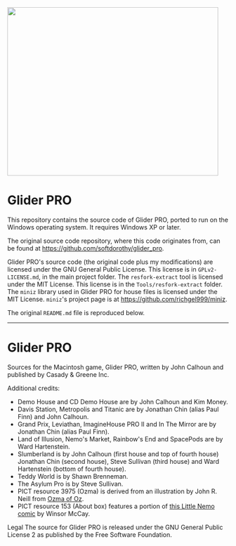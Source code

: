 <img src="https://user-images.githubusercontent.com/32866559/149989331-94e7a6f9-b048-498c-af99-dbfa9a2e3508.JPG" width="480" height="384">

# Glider PRO

This repository contains the source code of Glider PRO, ported to run
on the Windows operating system. It requires Windows XP or later.

The original source code repository, where this code originates from,
can be found at <https://github.com/softdorothy/glider_pro>.

Glider PRO's source code (the original code plus my modifications) are
licensed under the GNU General Public License. This license is in
`GPLv2-LICENSE.md`, in the main project folder. The `resfork-extract`
tool is licensed under the MIT License.  This license is in the
`Tools/resfork-extract` folder. The `miniz` library used in Glider PRO
for house files is licensed under the MIT License. `miniz`'s project
page is at <https://github.com/richgel999/miniz>.

The original `README.md` file is reproduced below.

---

# Glider PRO
Sources for the Macintosh game, Glider PRO, written by John Calhoun and published by Casady &amp; Greene Inc.

Additional credits:
* Demo House and CD Demo House are by John Calhoun and Kim Money.
* Davis Station, Metropolis and Titanic are by Jonathan Chin (alias Paul Finn) and John Calhoun.
* Grand Prix, Leviathan, ImagineHouse PRO II and In The Mirror are by Jonathan Chin (alias Paul Finn).
* Land of Illusion, Nemo's Market, Rainbow's End and SpacePods are by Ward Hartenstein.
* Slumberland is by John Calhoun (first house and top of fourth house) Jonathan Chin (second house), Steve Sullivan (third house) and Ward Hartenstein (bottom of fourth house).
* Teddy World is by Shawn Brenneman.
* The Asylum Pro is by Steve Sullivan.
* PICT resource 3975 (Ozma) is derived from an illustration by John R. Neill from [Ozma of Oz](https://www.gutenberg.org/files/33361/33361-h/33361-h.htm).
* PICT resource 153 (About box) features a portion of [this Little Nemo comic](http://www.comicstriplibrary.org/display/116) by Winsor McCay.

Legal
The source for Glider PRO is released under the GNU General Public License 2 as published by the Free Software Foundation.
